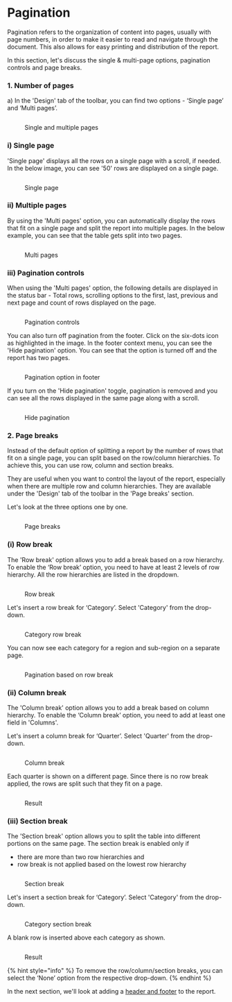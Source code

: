 # Pagination

Pagination refers to the organization of content into pages, usually with page numbers, in order to make it easier to read and navigate through the document. This also allows for easy printing and distribution of the report.

In this section, let's discuss the single & multi-page options, pagination controls and page breaks.

### 1. Number of pages

a) In the 'Design' tab of the toolbar, you can find two options - ‘Single page’ and ‘Multi pages’.

<figure><img src="../../.gitbook/assets/Display (1) (2).png" alt=""><figcaption><p>Single and multiple pages</p></figcaption></figure>

### i) Single page

'Single page' displays all the rows on a single page with a scroll, if needed. In the below image, you can see '50' rows are displayed on a single page.

<figure><img src="../../.gitbook/assets/Sig.png" alt=""><figcaption><p>Single page</p></figcaption></figure>

### ii) Multiple pages

By using the 'Multi pages' option, you can automatically display the rows that fit on a single page and split the report into multiple pages. In the below example, you can see that the table gets split into two pages.

<figure><img src="../../.gitbook/assets/Multiple.png" alt=""><figcaption><p>Multi pages</p></figcaption></figure>

### **iii) Pagination controls**

When using the 'Multi pages' option, the following details are displayed in the status bar - Total rows, scrolling options to the first, last, previous and next page and count of rows displayed on the page.&#x20;

<figure><img src="../../.gitbook/assets/Pg details.png" alt=""><figcaption><p>Pagination controls</p></figcaption></figure>

You can also turn off pagination from the footer. Click on the six-dots icon as highlighted in the image. In the footer context menu, you can see the 'Hide pagination' option. You can see that the option is turned off and the report has two pages.&#x20;

<figure><img src="../../.gitbook/assets/Pagination.png" alt=""><figcaption><p>Pagination option in footer</p></figcaption></figure>

If you turn on the 'Hide pagination' toggle, pagination is removed and you can see all the rows displayed in the same page along with a scroll.

<figure><img src="../../.gitbook/assets/hide pg.png" alt=""><figcaption><p>Hide pagination</p></figcaption></figure>

### 2. Page breaks

Instead of the default option of splitting a report by the number of rows that fit on a single page, you can split based on the row/column hierarchies. To achieve this, you can use row, column and section breaks.

They are useful when you want to control the layout of the report, especially when there are multiple row and column hierarchies. They are available under the 'Design' tab of the toolbar in the 'Page breaks' section.&#x20;

Let's look at the three options one by one.

<figure><img src="../../.gitbook/assets/Page break.png" alt=""><figcaption><p>Page breaks</p></figcaption></figure>

### (i) Row break

The 'Row break' option allows you to add a break based on a row hierarchy. To enable the ‘Row break’ option, you need to have at least 2 levels of row hierarchy. All the row hierarchies are listed in the dropdown.&#x20;

<figure><img src="../../.gitbook/assets/Rowbreak.png" alt=""><figcaption><p>Row break</p></figcaption></figure>

Let's insert a row break for ‘Category’. Select 'Category' from the drop-down.

<figure><img src="../../.gitbook/assets/category break.png" alt=""><figcaption><p>Category row break </p></figcaption></figure>

You can now see each category for a region and sub-region on a separate page.

<figure><img src="../../.gitbook/assets/ct break.png" alt=""><figcaption><p>Pagination based on row break</p></figcaption></figure>

### (ii) Column break

The 'Column break' option allows you to add a break based on column hierarchy. To enable the ‘Column break’ option, you need to add at least one field in 'Columns'.&#x20;

Let's insert a column break for ‘Quarter’. Select 'Quarter' from the drop-down.

<figure><img src="../../.gitbook/assets/Column break.png" alt=""><figcaption><p>Column break</p></figcaption></figure>

Each quarter is shown on a different page. Since there is no row break applied, the rows are split such that they fit on a page.

<figure><img src="../../.gitbook/assets/Quarter break.png" alt=""><figcaption><p>Result</p></figcaption></figure>

### (iii) Section break

The 'Section break' option allows you to split the table into different portions on the same page. The section break is enabled only if&#x20;

* there are more than two row hierarchies and&#x20;
* row break is not applied based on the lowest row hierarchy

<figure><img src="../../.gitbook/assets/Sect.png" alt=""><figcaption><p>Section break</p></figcaption></figure>

Let's insert a section break for ‘Category’. Select 'Category' from the drop-down.

<figure><img src="../../.gitbook/assets/Section break.png" alt=""><figcaption><p>Category section break</p></figcaption></figure>

A blank row is inserted above each category as shown.

<figure><img src="../../.gitbook/assets/Space.png" alt=""><figcaption><p>Result</p></figcaption></figure>

{% hint style="info" %}
To remove the row/column/section breaks, you can select the ‘None’ option from the respective drop-down.
{% endhint %}

In the next section, we'll look at adding a [header and footer](header-and-footer.md) to the report.
